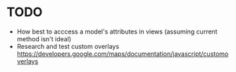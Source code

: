# TODO

* How best to acccess a model's attributes in views (assuming current method isn't ideal)
* Research and test custom overlays https://developers.google.com/maps/documentation/javascript/customoverlays